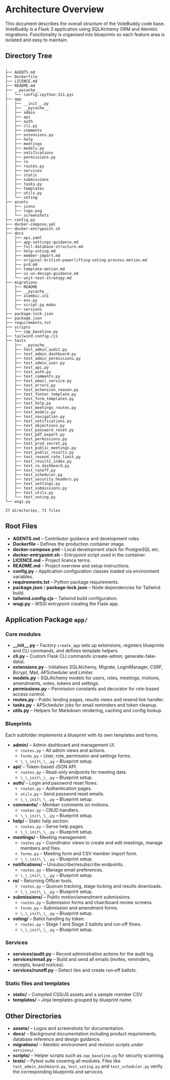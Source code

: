 # Architecture Overview

This document describes the overall structure of the VoteBuddy code base. VoteBuddy is a Flask 3 application using SQLAlchemy ORM and Alembic migrations. Functionality is organised into blueprints so each feature area is isolated and easy to maintain.

## Directory Tree

```
.
├── AGENTS.md
├── Dockerfile
├── LICENCE.md
├── README.md
├── __pycache__
│   └── config.cpython-311.pyc
├── app
│   ├── __init__.py
│   ├── __pycache__
│   ├── admin
│   ├── api
│   ├── auth
│   ├── cli.py
│   ├── comments
│   ├── extensions.py
│   ├── help
│   ├── meetings
│   ├── models.py
│   ├── notifications
│   ├── permissions.py
│   ├── ro
│   ├── routes.py
│   ├── services
│   ├── static
│   ├── submissions
│   ├── tasks.py
│   ├── templates
│   ├── utils.py
│   └── voting
├── assets
│   ├── icons
│   ├── logo.png
│   └── screenshots
├── config.py
├── docker-compose.yml
├── docker-entrypoint.sh
├── docs
│   ├── api.yaml
│   ├── app-settings-guidance.md
│   ├── full-database-structure.md
│   ├── help-voting.md
│   ├── member-import.md
│   ├── original-british-powerlifting-voting-process-motion.md
│   ├── prd.md
│   ├── template-motion.md
│   ├── ui-ux-design-guidance.md
│   └── unit-test-strategy.md
├── migrations
│   ├── README
│   ├── __pycache__
│   ├── alembic.ini
│   ├── env.py
│   ├── script.py.mako
│   └── versions
├── package-lock.json
├── package.json
├── requirements.txt
├── scripts
│   └── zap_baseline.py
├── tailwind.config.cjs
├── tests
│   ├── __pycache__
│   ├── test_admin_audit.py
│   ├── test_admin_dashboard.py
│   ├── test_admin_permissions.py
│   ├── test_admin_user.py
│   ├── test_api.py
│   ├── test_auth.py
│   ├── test_comments.py
│   ├── test_email_service.py
│   ├── test_errors.py
│   ├── test_extension_reason.py
│   ├── test_footer_template.py
│   ├── test_form_templates.py
│   ├── test_help.py
│   ├── test_meetings_routes.py
│   ├── test_models.py
│   ├── test_navigation.py
│   ├── test_notifications.py
│   ├── test_objections.py
│   ├── test_password_reset.py
│   ├── test_pdf_export.py
│   ├── test_permissions.py
│   ├── test_prod_secret.py
│   ├── test_public_meetings.py
│   ├── test_public_results.py
│   ├── test_resend_rate_limit.py
│   ├── test_results_index.py
│   ├── test_ro_dashboard.py
│   ├── test_runoff.py
│   ├── test_scheduler.py
│   ├── test_security_headers.py
│   ├── test_settings.py
│   ├── test_submissions.py
│   ├── test_utils.py
│   └── test_voting.py
└── wsgi.py

27 directories, 71 files
```

## Root Files

- **AGENTS.md** – Contributor guidance and development rules.
- **Dockerfile** – Defines the production container image.
- **docker-compose.yml** – Local development stack for PostgreSQL etc.
- **docker-entrypoint.sh** – Entrypoint script used in the container.
- **LICENCE.md** – Project licence terms.
- **README.md** – Project overview and setup instructions.
- **config.py** – Application configuration classes loaded via environment variables.
- **requirements.txt** – Python package requirements.
- **package.json** / **package-lock.json** – Node dependencies for Tailwind build.
- **tailwind.config.cjs** – Tailwind build configuration.
- **wsgi.py** – WSGI entrypoint creating the Flask app.

## Application Package `app/`

### Core modules
- **\_\_init\_\_.py** – Factory `create_app` sets up extensions, registers blueprints and CLI commands, and defines template helpers.
- **cli.py** – Custom Flask CLI commands (create-admin, generate-fake-data).
- **extensions.py** – Initialises SQLAlchemy, Migrate, LoginManager, CSRF, Bcrypt, Mail, APScheduler and Limiter.
- **models.py** – SQLAlchemy models for users, roles, meetings, motions, amendments, votes, tokens and settings.
- **permissions.py** – Permission constants and decorator for role-based access control.
- **routes.py** – Public landing pages, results views and resend link handler.
- **tasks.py** – APScheduler jobs for email reminders and token cleanup.
- **utils.py** – Helpers for Markdown rendering, caching and config lookup.

### Blueprints
Each subfolder implements a blueprint with its own templates and forms.
- **admin/** – Admin dashboard and management UI.
  - `routes.py` – All admin views and actions.
  - `forms.py` – User, role, permission and settings forms.
  - `\_\_init\_\_.py` – Blueprint setup.
- **api/** – Token-based JSON API.
  - `routes.py` – Read-only endpoints for meeting data.
  - `\_\_init\_\_.py` – Blueprint setup.
- **auth/** – Login and password reset flows.
  - `routes.py` – Authentication pages.
  - `utils.py` – Send password reset emails.
  - `\_\_init\_\_.py` – Blueprint setup.
- **comments/** – Member comments on motions.
  - `routes.py` – CRUD handlers.
  - `\_\_init\_\_.py` – Blueprint setup.
- **help/** – Static help section.
  - `routes.py` – Serve help pages.
  - `\_\_init\_\_.py` – Blueprint setup.
- **meetings/** – Meeting management.
  - `routes.py` – Coordinator views to create and edit meetings, manage members and files.
  - `forms.py` – Meeting form and CSV member import form.
  - `\_\_init\_\_.py` – Blueprint setup.
- **notifications/** – Unsubscribe/resubscribe endpoints.
  - `routes.py` – Manage email preferences.
  - `\_\_init\_\_.py` – Blueprint setup.
- **ro/** – Returning Officer tools.
  - `routes.py` – Quorum tracking, stage locking and results downloads.
  - `\_\_init\_\_.py` – Blueprint setup.
- **submissions/** – Public motion/amendment submissions.
  - `routes.py` – Submission forms and chair/board review screens.
  - `forms.py` – Submission and amendment forms.
  - `\_\_init\_\_.py` – Blueprint setup.
- **voting/** – Ballot handling by token.
  - `routes.py` – Stage 1 and Stage 2 ballots and run‑off flows.
  - `\_\_init\_\_.py` – Blueprint setup.

### Services
- **services/audit.py** – Record administrative actions for the audit log.
- **services/email.py** – Build and send all emails (invites, reminders, receipts, board notices).
- **services/runoff.py** – Detect ties and create run‑off ballots.

### Static files and templates
- **static/** – Compiled CSS/JS assets and a sample member CSV.
- **templates/** – Jinja templates grouped by blueprint name.

## Other Directories
- **assets/** – Logos and screenshots for documentation.
- **docs/** – Background documentation including product requirements, database reference and design guidance.
- **migrations/** – Alembic environment and revision scripts under `versions/`.
- **scripts/** – Helper scripts such as `zap_baseline.py` for security scanning.
- **tests/** – Pytest suite covering all modules. Files like `test_admin_dashboard.py`, `test_voting.py` and `test_scheduler.py` verify the corresponding blueprints and services.

